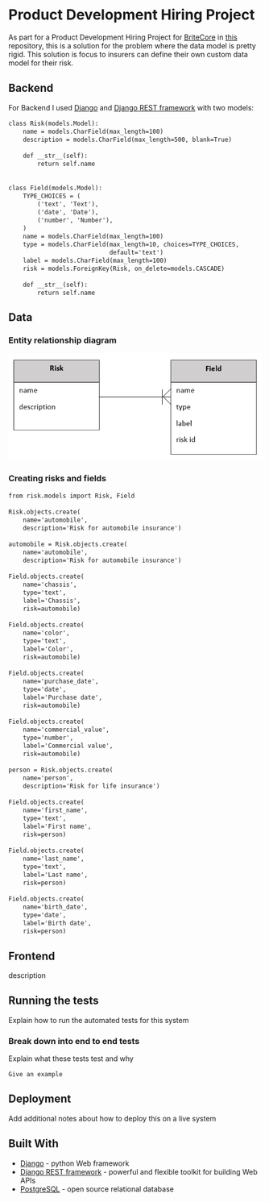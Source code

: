 # Product Development Hiring Project

As part for a Product Development Hiring Project for [BriteCore](https://www.britecore.com/) in [this](https://github.com/IntuitiveWebSolutions/ProductDevelopmentProject) repository, this is a solution for the problem where the data model is pretty rigid. This solution is focus to insurers can define their own custom data model for their risk.

## Backend

For Backend I used [Django](https://www.djangoproject.com/) and [Django REST framework](https://www.django-rest-framework.org/) with two models:

```
class Risk(models.Model):
    name = models.CharField(max_length=100)
    description = models.CharField(max_length=500, blank=True)

    def __str__(self):
        return self.name


class Field(models.Model):
    TYPE_CHOICES = (
        ('text', 'Text'),
        ('date', 'Date'),
        ('number', 'Number'),
    )
    name = models.CharField(max_length=100)
    type = models.CharField(max_length=10, choices=TYPE_CHOICES,
                            default='text')
    label = models.CharField(max_length=100)
    risk = models.ForeignKey(Risk, on_delete=models.CASCADE)

    def __str__(self):
        return self.name
```

## Data

### Entity relationship diagram 

![alt text](https://github.com/daveralo/BriteCoreProblem/blob/master/er-risk.png)

### Creating risks and fields

```
from risk.models import Risk, Field

Risk.objects.create(
    name='automobile', 
    description='Risk for automobile insurance')

automobile = Risk.objects.create(
    name='automobile',
    description='Risk for automobile insurance')

Field.objects.create(
    name='chassis',
    type='text',
    label='Chassis',
    risk=automobile)    

Field.objects.create(
    name='color',
    type='text',
    label='Color',
    risk=automobile)    

Field.objects.create(
    name='purchase_date',
    type='date',
    label='Purchase date',
    risk=automobile)            

Field.objects.create(
    name='commercial_value',
    type='number',
    label='Commercial value',
    risk=automobile)    

person = Risk.objects.create(
    name='person',
    description='Risk for life insurance')

Field.objects.create(
    name='first_name',
    type='text',
    label='First name',
    risk=person) 

Field.objects.create(
    name='last_name',
    type='text',
    label='Last name',
    risk=person) 

Field.objects.create(
    name='birth_date',
    type='date',
    label='Birth date',
    risk=person)     
```

## Frontend

description

## Running the tests

Explain how to run the automated tests for this system

### Break down into end to end tests

Explain what these tests test and why

```
Give an example
```


## Deployment

Add additional notes about how to deploy this on a live system

## Built With

* [Django](https://www.djangoproject.com/) - python Web framework
* [Django REST framework](https://www.django-rest-framework.org/) - powerful and flexible toolkit for building Web APIs
* [PostgreSQL](https://www.postgresql.org/) -  open source relational database

